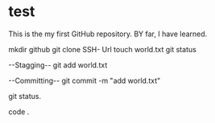 # test
This is the my first GitHub repository.
BY far, I have learned.

mkdir github
git clone SSH- Url
touch world.txt
git status

--Stagging--
git add world.txt

--Committing--
git commit -m "add world.txt"

git status.

code .

